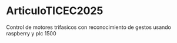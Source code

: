 # ArticuloTICEC2025
Control de motores trifasicos con reconocimiento de gestos usando raspberry y plc 1500
